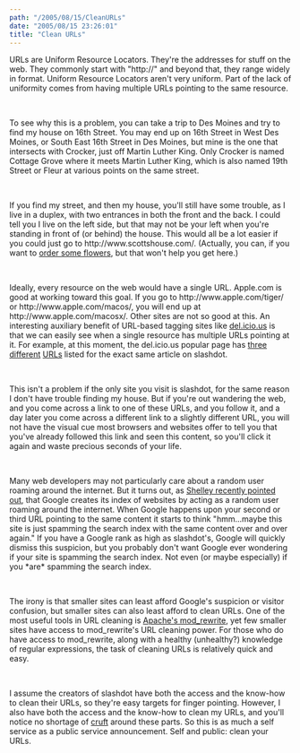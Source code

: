 ```yaml
---
path: "/2005/08/15/CleanURLs" 
date: "2005/08/15 23:26:01" 
title: "Clean URLs" 
---
```

<p>URLs are Uniform Resource Locators. They're the addresses for stuff on the web. They commonly start with "http://" and beyond that, they range widely in format. Uniform Resource Locators aren't very uniform. Part of the lack of uniformity comes from having multiple URLs pointing to the same resource.</p><br><p>To see why this is a problem, you can take a trip to Des Moines and try to find my house on 16th Street. You may end up on 16th Street in West Des Moines, or South East 16th Street in Des Moines, but mine is the one that intersects with Crocker, just off Martin Luther King. Only Crocker is named Cottage Grove where it meets Martin Luther King, which is also named 19th Street or Fleur at various points on the same street.</p><br><p>If you find my street, and then my house, you'll still have some trouble, as I live in a duplex, with two entrances in both the front and the back. I could tell you I live on the left side, but that may not be your left when you're standing in front of (or behind) the house. This would all be a lot easier if you could just go to http://www.scottshouse.com/. (Actually, you can, if you want to <a href="http://www.scottshouse.com/">order some flowers</a>, but that won't help you get here.)</p><br><p>Ideally, every resource on the web would have a single URL. Apple.com is good at working toward this goal. If you go to http://www.apple.com/tiger/ or http://www.apple.com/macos/, you will end up at http://www.apple.com/macosx/. Other sites are not so good at this. An interesting auxiliary benefit of URL-based tagging sites like <a href="http://del.icio.us/">del.icio.us</a> is that we can easily see when a single resource has multiple URLs pointing at it. For example, at this moment, the del.icio.us popular page has <a href="http://developers.slashdot.org/developers/05/08/15/0051234.shtml?tid=95&amp;tid=8">three</a> <a href="http://developers.slashdot.org/article.pl?sid=05/08/15/0051234&amp;from=rss">different</a> <a href="http://developers.slashdot.org/article.pl?sid=05/08/15/0051234&amp;tid=95&amp;tid=8">URLs</a> listed for the exact same article on slashdot.</p><br><p>This isn't a problem if the only site you visit is slashdot, for the same reason I don't have trouble finding my house. But if you're out wandering the web, and you come across a link to one of these URLs, and you follow it, and a day later you come across a different link to a slightly different URL, you will not have the visual cue most browsers and websites offer to tell you that you've already followed this link and seen this content, so you'll click it again and waste precious seconds of your life.</p><br><p>Many web developers may not particularly care about a random user roaming around the internet. But it turns out, as <a href="http://weblog.burningbird.net/archives/2005/08/12/the-business-of-algorithms/">Shelley recently pointed out</a>, that Google creates its index of websites by acting as a random user roaming around the internet. When Google happens upon your second or third URL pointing to the same content it starts to think "hmm...maybe this site is just spamming the search index with the same content over and over again." If you have a Google rank as high as slashdot's, Google will quickly dismiss this suspicion, but you probably don't want Google ever wondering if your site is spamming the search index. Not even (or maybe especially) if you *are* spamming the search index.</p><br><p>The irony is that smaller sites can least afford Google's suspicion or visitor confusion, but smaller sites can also least afford to clean URLs. One of the most useful tools in URL cleaning is <a href="http://httpd.apache.org/docs/1.3/mod/mod_rewrite.html">Apache's mod_rewrite</a>, yet few smaller sites have access to mod_rewrite's URL cleaning power. For those who do have access to mod_rewrite, along with a healthy (unhealthy?) knowledge of regular expressions, the task of cleaning URLs is relatively quick and easy.</p><br><p>I assume the creators of slashdot have both the access and the know-how to clean their URLs, so they're easy targets for finger pointing. However, I also have both the access and the know-how to clean my URLs, and you'll notice no shortage of <a href="http://www.google.com/search?q=define:+cruft">cruft</a> around these parts. So this is as much a self service as a public service announcement. Self and public: clean your URLs.</p>